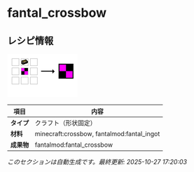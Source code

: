 # fantal_crossbow



<!-- 🔄 自動生成: 編集しないでください -->

## レシピ情報

![Recipe](../../recipe_images/items/fantal_crossbow.png)

| 項目 | 内容 |
|---|---|
| **タイプ** | クラフト（形状固定） |
| **材料** | minecraft:crossbow, fantalmod:fantal_ingot |
| **成果物** | fantalmod:fantal_crossbow |

_このセクションは自動生成です。最終更新: 2025-10-27 17:20:03_
<!-- /🔄 自動生成 -->
